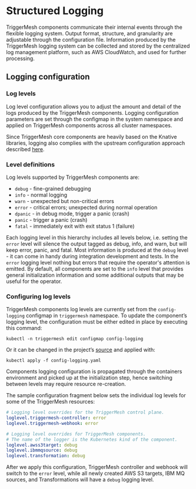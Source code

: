 
# Structured Logging

TriggerMesh components communicate their internal events through the flexible logging system. Output format, structure,
and granularity are adjustable through the configuration file. Information produced by the TriggerMesh logging system
can be collected and stored by the centralized log management platform, such as AWS CloudWatch, and used for further
processing.

<!-- This guide describes available logging parameters and demonstrates possible configuration for centralized log
management based on Fluent-bit and AWS CloudWatch Logs. -->

<!-- 
## Centralized log management
### Fluent-bit configuration
### CloudWatch Logs
-->

## Logging configuration

<!-- ### Zap core configuration -->

### Log levels

Log level configuration allows you to adjust the amount and detail of the logs produced by the TriggerMesh components.
Logging configuration parameters are set through the configmap in the system namespace and applied on TriggerMesh
components across all cluster namespaces.

Since TriggerMesh core components are heavily based on the Knative libraries, logging also complies with the upstream
configuration approach described [here](https://knative.dev/docs/eventing/observability/logging/config-logging/).

### Level definitions

Log levels supported by TriggerMesh components are:

- `debug` - fine-grained debugging
- `info` - normal logging
- `warn` - unexpected but non-critical errors
- `error` - critical errors; unexpected during normal operation
- `dpanic` - in debug mode, trigger a panic (crash)
- `panic` - trigger a panic (crash)
- `fatal` - immediately exit with exit status 1 (failure)

Each logging level in this hierarchy includes all levels below, i.e. setting the `error` level will silence the output
tagged as debug, info, and warn, but will keep error, panic, and fatal. Most information is produced at the `debug`
level - it can come in handy during integration development and tests. In the `error` logging level nothing but errors
that require the operator's attention is emitted. By default, all components are set to the `info` level that provides
general initialization information and some additional outputs that may be useful for the operator.

### Configuring log levels

TriggerMesh components log levels are currently set from the `config-logging` configmap in `triggermesh` namespace. To
update the component’s logging level, the configuration must be either edited in place by executing this command:

```console
kubectl -n triggermesh edit configmap config-logging
```

Or it can be changed in the project’s
[source](https://github.com/triggermesh/triggermesh/blob/main/config/configmaps/config-logging.yaml) and applied with:

```console
kubectl apply -f config-logging.yaml
```

Components logging configuration is propagated through the containers environment and picked up at the initialization
step, hence switching between levels may require resource re-creation.

The sample configuration fragment below sets the individual log levels for some of the TriggerMesh resources:

```yaml
# Logging level overrides for the TriggerMesh control plane.
loglevel.triggermesh-controller: error
loglevel.triggermesh-webhook: error

# Logging level overrides for TriggerMesh components.
# The name of the logger is the Kubernetes kind of the component.
loglevel.awss3target: debug
loglevel.ibmmqsource: debug
loglevel.transformation: debug
```

After we apply this configuration, TriggerMesh controller and webhook will switch to the `error` level, while all newly
created AWS S3 targets, IBM MQ sources, and Transformations will have a `debug` logging level.
